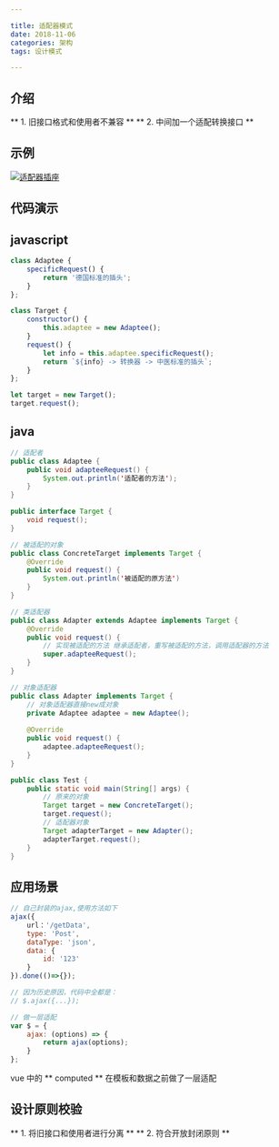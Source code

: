 ```yaml
---

title: 适配器模式
date: 2018-11-06
categories: 架构
tags: 设计模式

---
```


## 介绍
** 1.  旧接口格式和使用者不兼容 **
** 2.  中间加一个适配转换接口 **

## 示例
[![适配器插座](http://118.24.216.136:80/blog/img/2018-11-06/d6a7038cc1b1e0adfcdc9881f08d623.png "适配器插座")](http://118.24.216.136:80/blog/img/2018-11-06/d6a7038cc1b1e0adfcdc9881f08d623.png "适配器插座")

## 代码演示

## javascript

```javascript
class Adaptee {
	specificRequest() {
		return '德国标准的插头';
	}
};

class Target {
	constructor() {
		this.adaptee = new Adaptee();
	}
	request() {
		let info = this.adaptee.specificRequest();
		return `${info} -> 转换器 -> 中医标准的插头`;
	}
};

let target = new Target();
target.request();
```

## java

```java
// 适配者
public class Adaptee {
	public void adapteeRequest() {
		System.out.println('适配者的方法');
	}
}

public interface Target {
	void request();
}

// 被适配的对象
public class ConcreteTarget implements Target {
	@Override
	public void request() {
		System.out.println('被适配的原方法')
	}
}

// 类适配器
public class Adapter extends Adaptee implements Target {
	@Override
	public void request() {
		// 实现被适配的方法 继承适配者，重写被适配的方法，调用适配器的方法
		super.adapteeRequest();
	}
}

// 对象适配器
public class Adapter implements Target {
	// 对象适配器直接new成对象
	private Adaptee adaptee = new Adaptee();
	
	@Override
	public void request() {
		adaptee.adapteeRequest();
	}
}

public class Test {
	public static void main(String[] args) {
		// 原来的对象
		Target target = new ConcreteTarget();
		target.request();
		// 适配器对象
		Target adapterTarget = new Adapter();
		adapterTarget.request();
	}
}

```

## 应用场景
```javascript
// 自己封装的ajax,使用方法如下
ajax({
	url：'/getData',
	type: 'Post',
	dataType: 'json',
	data: {
		id: '123'
	}
}).done(()=>{});

// 因为历史原因，代码中全都是：
// $.ajax({...});

// 做一层适配
var $ = {
	ajax: (options) => {
		return ajax(options);
	}
};
```
vue 中的 ** computed ** 在模板和数据之前做了一层适配

## 设计原则校验
** 1.  将旧接口和使用者进行分离 **
** 2.  符合开放封闭原则 **